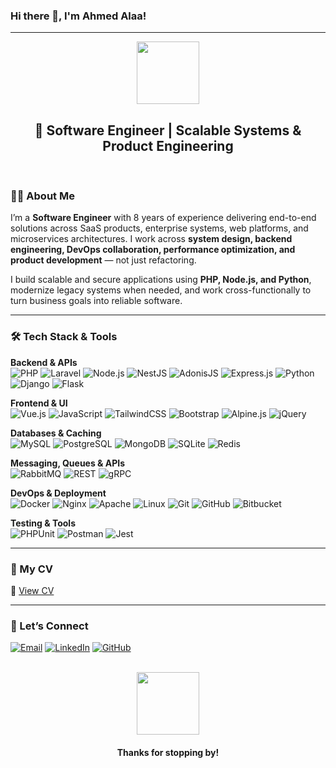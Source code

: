 ### Hi there 👋, I'm Ahmed Alaa!

---

<div id="header" align="center">
  <img src="[https://media.giphy.com/media/M9gbBkH9QyXfW/giphy.gif](https://media.giphy.com/media/v1.Y2lkPTc5MGI3NjExNHdjamNreXU1YngyZ3hnaTNhdm51d282YjNjOXhtZWQ5Y2hzYjdqbiZlcD12MV9naWZzX3NlYXJjaCZjdD1n/ML15sUZFNyMy0Yv55m/giphy.gif)" width="100"/>
  <h2>🚀 Software Engineer | Scalable Systems & Product Engineering</h2>
</div>

<br>

### 👨‍💻 About Me

I’m a **Software Engineer** with 8 years of experience delivering end-to-end solutions across SaaS products, enterprise systems, web platforms, and microservices architectures. I work across **system design, backend engineering, DevOps collaboration, performance optimization, and product development** — not just refactoring.

I build scalable and secure applications using **PHP, Node.js, and Python**, modernize legacy systems when needed, and work cross-functionally to turn business goals into reliable software.

---

### 🛠️ Tech Stack & Tools

**Backend & APIs**  
![PHP](https://img.shields.io/badge/PHP-777BB4?logo=php&logoColor=white)
![Laravel](https://img.shields.io/badge/Laravel-FF2D20?logo=laravel&logoColor=white)
![Node.js](https://img.shields.io/badge/Node.js-339933?logo=node.js&logoColor=white)
![NestJS](https://img.shields.io/badge/NestJS-E0234E?logo=nestjs&logoColor=white)
![AdonisJS](https://img.shields.io/badge/AdonisJS-220052?logo=adonisjs&logoColor=white)
![Express.js](https://img.shields.io/badge/Express-000000?logo=express&logoColor=white)
![Python](https://img.shields.io/badge/Python-3776AB?logo=python&logoColor=white)
![Django](https://img.shields.io/badge/Django-092E20?logo=django&logoColor=white)
![Flask](https://img.shields.io/badge/Flask-000000?logo=flask&logoColor=white)

**Frontend & UI**  
![Vue.js](https://img.shields.io/badge/Vue.js-4FC08D?logo=vuedotjs&logoColor=white)
![JavaScript](https://img.shields.io/badge/JavaScript-F7DF1E?logo=javascript&logoColor=black)
![TailwindCSS](https://img.shields.io/badge/TailwindCSS-38B2AC?logo=tailwindcss&logoColor=white)
![Bootstrap](https://img.shields.io/badge/Bootstrap-7952B3?logo=bootstrap&logoColor=white)
![Alpine.js](https://img.shields.io/badge/Alpine.js-2D3441?logo=alpinedotjs&logoColor=white)
![jQuery](https://img.shields.io/badge/jQuery-0769AD?logo=jquery&logoColor=white)

**Databases & Caching**  
![MySQL](https://img.shields.io/badge/MySQL-4479A1?logo=mysql&logoColor=white)
![PostgreSQL](https://img.shields.io/badge/PostgreSQL-316192?logo=postgresql&logoColor=white)
![MongoDB](https://img.shields.io/badge/MongoDB-47A248?logo=mongodb&logoColor=white)
![SQLite](https://img.shields.io/badge/SQLite-003B57?logo=sqlite&logoColor=white)
![Redis](https://img.shields.io/badge/Redis-DC382D?logo=redis&logoColor=white)

**Messaging, Queues & APIs**  
![RabbitMQ](https://img.shields.io/badge/RabbitMQ-FF6600?logo=rabbitmq&logoColor=white)
![REST](https://img.shields.io/badge/REST-02569B?logo=swagger&logoColor=white)
![gRPC](https://img.shields.io/badge/gRPC-008ECF?logo=googlecloud&logoColor=white)

**DevOps & Deployment**  
![Docker](https://img.shields.io/badge/Docker-2496ED?logo=docker&logoColor=white)
![Nginx](https://img.shields.io/badge/Nginx-009639?logo=nginx&logoColor=white)
![Apache](https://img.shields.io/badge/Apache-D22128?logo=apache&logoColor=white)
![Linux](https://img.shields.io/badge/Linux-FCC624?logo=linux&logoColor=black)
![Git](https://img.shields.io/badge/Git-F05032?logo=git&logoColor=white)
![GitHub](https://img.shields.io/badge/GitHub-181717?logo=github&logoColor=white)
![Bitbucket](https://img.shields.io/badge/Bitbucket-0052CC?logo=bitbucket&logoColor=white)

**Testing & Tools**  
![PHPUnit](https://img.shields.io/badge/PHPUnit-777BB4?logo=php&logoColor=white)
![Postman](https://img.shields.io/badge/Postman-FF6C37?logo=postman&logoColor=white)
![Jest](https://img.shields.io/badge/Jest-C21325?logo=jest&logoColor=white)

---

### 📄 My CV

🔗 [View CV](https://github.com/Dev-Ahmed-Alaa/dev-ahmed-alaa/blob/main/Ahmed%20Alaa.pdf)

---

### 🤝 Let’s Connect

[![Email](https://img.shields.io/badge/Email-D14836?logo=gmail&logoColor=white)](mailto:dev.ahmedalaa@gmail.com)
[![LinkedIn](https://img.shields.io/badge/LinkedIn-0077B5?logo=linkedin&logoColor=white)](https://www.linkedin.com/in/ahmed-alaa-a487a422a/)
[![GitHub](https://img.shields.io/badge/GitHub-181717?logo=github&logoColor=white)](https://github.com/Dev-Ahmed-Alaa)

<br>

<div align="center">
  <img src="https://media.giphy.com/media/Vgf52e2D01jV351x9u/giphy.gif" width="100"/>
  <h4>Thanks for stopping by!</h4>
</div>
